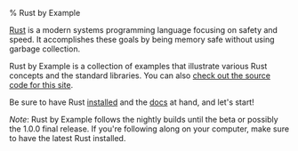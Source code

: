 % Rust by Example

[Rust][rust] is a modern systems programming language focusing on safety and
speed. It accomplishes these goals by being memory safe without using garbage
collection.

Rust by Example is a collection of examples that illustrate various Rust
concepts and the standard libraries. You can also [check out the source code
for this site][home].

Be sure to have Rust [installed][install] and the [docs][std] at hand, and
let's start!

*Note*: Rust by Example follows the nightly builds until the beta or possibly
the 1.0.0 final release. If you're following along on your computer, make sure
to have the latest Rust installed.

[rust]: http://www.rust-lang.org/
[install]: http://www.rust-lang.org/install.html
[std]: http://doc.rust-lang.org/std/
[home]: https://github.com/rust-lang/rust-by-example
